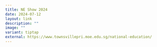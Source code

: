 ```yaml
---
title: NE Show 2024
date: 2024-07-12
layout: link
description: ""
image: ""
variant: tiptap
external: https://www.townsvillepri.moe.edu.sg/national-education/
---
```

